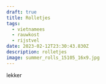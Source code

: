 ```yaml
---
draft: true
title: Rolletjes
tags:
  - vietnamees
  - rauwkost
  - rijstvel
date: 2023-02-12T23:30:43.830Z
description: rolletjes
image: summer_rolls_15105_16x9.jpg
---
```

l﻿ekker